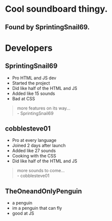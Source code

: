 # Cool soundboard thingy. 
## Found by SprintingSnail69.
# Developers
## SprintingSnail69
- Pro HTML and JS dev
- Started the project
- Did like half of the HTML and JS
- Added like 15 sounds
- Bad at CSS
> more features on its way... <br>
>             - SprintingSnail69
## cobblesteve01
- Pro at every language
- Joined 2 days after launch
- Added like 27 sounds
- Cooking with the CSS
- Did like half of the HTML and JS
> more sounds to come... <br>
>             - cobblesteve01
## TheOneandOnlyPenguin
- a penguin
- im a penguin that can fly
- good at JS
